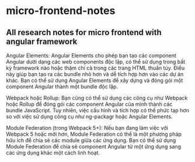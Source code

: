 # micro-frontend-notes
## All research notes for micro frontend with angular framework

Angular Elements: Angular Elements cho phép bạn tạo các component Angular dưới dạng các web components độc lập, có thể sử dụng trong bất kỳ framework nào hoặc thậm chí cả trong các trang HTML thuần túy. Điều này giúp bạn tạo ra các bundle nhỏ hơn và dễ tích hợp hơn vào các dự án khác. Bạn có thể sử dụng Angular Elements để xây dựng và đóng gói một component Angular thành một bundle độc lập.

Webpack hoặc Rollup: Bạn cũng có thể sử dụng các công cụ như Webpack hoặc Rollup để đóng gói các component Angular của mình thành các bundle JavaScript. Tuy nhiên, việc cấu hình và tích hợp có thể phức tạp hơn so với việc sử dụng công cụ như ng-packagr hoặc Angular Elements.

Module Federation (trong Webpack 5+): Nếu bạn đang làm việc với Webpack 5 hoặc mới hơn, Module Federation có thể là một phương pháp hữu ích để chia sẻ các module giữa các ứng dụng. Bạn có thể sử dụng Module Federation để chia sẻ component Angular từ một ứng dụng sang các ứng dụng khác một cách linh hoạt.